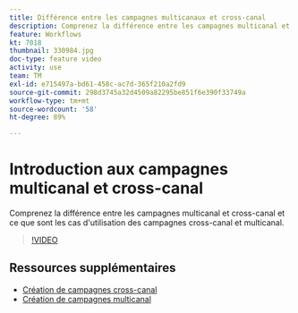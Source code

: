```yaml
---
title: Différence entre les campagnes multicanaux et cross-canal
description: Comprenez la différence entre les campagnes multicanal et cross-canal et ce que sont les cas d'utilisation des campagnes cross-canal et multicanal.
feature: Workflows
kt: 7018
thumbnail: 330984.jpg
doc-type: feature video
activity: use
team: TM
exl-id: e715497a-bd61-458c-ac7d-365f210a2fd9
source-git-commit: 298d3745a32d4509a82295be851f6e390f33749a
workflow-type: tm+mt
source-wordcount: '58'
ht-degree: 89%

---
```


# Introduction aux campagnes multicanal et cross-canal

Comprenez la différence entre les campagnes multicanal et cross-canal et ce que sont les cas d&#39;utilisation des campagnes cross-canal et multicanal.

>[!VIDEO](https://video.tv.adobe.com/v/330984?quality=12)

## Ressources supplémentaires

* [Création de campagnes cross-canal](/help/orchestrating-campaigns/cross-channel-campaigns.md)
* [Création de campagnes multicanal](/help/orchestrating-campaigns/multi-channel-campaigns.md)
